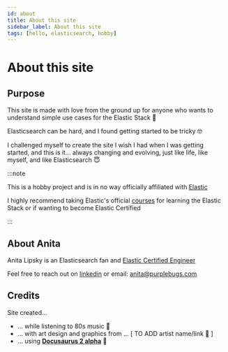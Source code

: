 ```yaml
---
id: about
title: About this site
sidebar_label: About this site
tags: [hello, elasticsearch, hobby]
---
```


# About this site

## Purpose

This site is made with love from the ground up for anyone who wants to understand simple use cases for the Elastic Stack 💜

Elasticsearch can be hard, and I found getting started to be tricky 🤓

I challenged myself to create the site I wish I had when I was getting started, and this is it... always changing and evolving, just like life, like myself, and like Elasticsearch 😇

:::note

This is a hobby project and is in no way officially affiliated with [Elastic](https://elastic.co)

I highly recommend taking Elastic's official [courses](https://www.elastic.co/training/certification) for learning the Elastic Stack or if wanting to become Elastic Certified

:::

## About Anita

Anita Lipsky is an Elasticsearch fan and [Elastic Certified Engineer](https://certified.elastic.co/8c217fda-75a3-462d-9438-1a0b5853a403)

Feel free to reach out on [linkedin](https://www.linkedin.com/in/anita-lipsky-506360120) or email: [anita@purplebugs.com](mailto:anita@purplebugs.com)

## Credits

Site created...

- ... while listening to 80s music 🎷
- ... with art design and graphics from ... [ TO ADD artist name/link 🎨 ]
- ... using [**Docusaurus 2 alpha**](https://v2.docusaurus.io/) 👾
